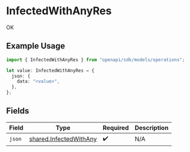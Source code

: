 # InfectedWithAnyRes

OK

## Example Usage

```typescript
import { InfectedWithAnyRes } from "openapi/sdk/models/operations";

let value: InfectedWithAnyRes = {
  json: {
    data: "<value>",
  },
};
```

## Fields

| Field                                                                   | Type                                                                    | Required                                                                | Description                                                             |
| ----------------------------------------------------------------------- | ----------------------------------------------------------------------- | ----------------------------------------------------------------------- | ----------------------------------------------------------------------- |
| `json`                                                                  | [shared.InfectedWithAny](../../../sdk/models/shared/infectedwithany.md) | :heavy_check_mark:                                                      | N/A                                                                     |